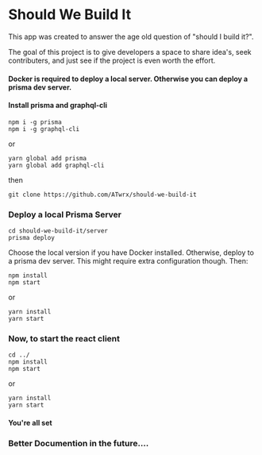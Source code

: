Should We Build It 
==================

This app was created to answer the age old question of "should I build it?". 

The goal of this project is to give developers a space to share idea's, seek contributers, and just see if the project is even worth the effort. 

#### Docker is required to deploy a local server. Otherwise you can deploy a prisma dev server.

#### Install prisma and graphql-cli

```shell
npm i -g prisma
npm i -g graphql-cli
```

or

```shell
yarn global add prisma
yarn global add graphql-cli
```

then

```
git clone https://github.com/ATwrx/should-we-build-it
```


### Deploy a local Prisma Server
```shell
cd should-we-build-it/server
prisma deploy
```

Choose the local version if you have Docker installed.
Otherwise, deploy to a prisma dev server.
This might require extra configuration though.
Then: 

```shell
npm install
npm start
```
or
```
yarn install
yarn start
```


### Now, to start the react client 

```shell
cd ../
npm install
npm start
```

or

```shell
yarn install
yarn start
```


#### You're all set


### Better Documention in the future.... 
